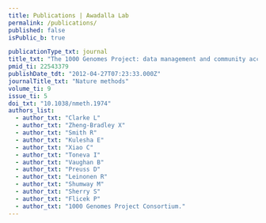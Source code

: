 ```yaml
---
title: Publications | Awadalla Lab
permalink: /publications/
published: false
isPublic_b: true

publicationType_txt: journal
title_txt: "The 1000 Genomes Project: data management and community access."
pmid_ti: 22543379
publishDate_tdt: "2012-04-27T07:23:33.000Z"
journalTitle_txt: "Nature methods"
volume_ti: 9
issue_ti: 5
doi_txt: "10.1038/nmeth.1974"
authors_list: 
  - author_txt: "Clarke L"
  - author_txt: "Zheng-Bradley X"
  - author_txt: "Smith R"
  - author_txt: "Kulesha E"
  - author_txt: "Xiao C"
  - author_txt: "Toneva I"
  - author_txt: "Vaughan B"
  - author_txt: "Preuss D"
  - author_txt: "Leinonen R"
  - author_txt: "Shumway M"
  - author_txt: "Sherry S"
  - author_txt: "Flicek P"
  - author_txt: "1000 Genomes Project Consortium."
---
```

